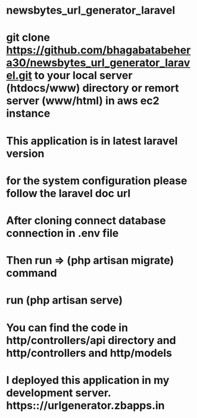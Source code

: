 # newsbytes_url_generator_laravel

# git clone https://github.com/bhagabatabehera30/newsbytes_url_generator_laravel.git  to your local server (htdocs/www) directory or remort server (www/html) in aws ec2 instance

# This application is in latest laravel version
# for the system configuration please follow the laravel doc url

# After cloning connect database connection in .env file

# Then run => (php artisan migrate) command

# run (php artisan serve)

# You can find the code in http/controllers/api directory and http/controllers and http/models

# I deployed this application in my development server. https:://urlgenerator.zbapps.in

